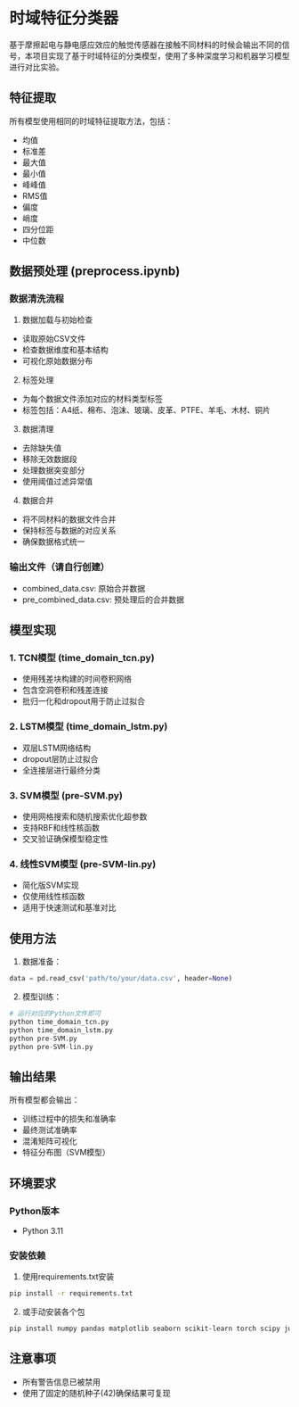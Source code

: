 # 时域特征分类器

基于摩擦起电与静电感应效应的触觉传感器在接触不同材料的时候会输出不同的信号，本项目实现了基于时域特征的分类模型，使用了多种深度学习和机器学习模型进行对比实验。

## 特征提取

所有模型使用相同的时域特征提取方法，包括：
- 均值
- 标准差
- 最大值
- 最小值
- 峰峰值
- RMS值
- 偏度
- 峭度
- 四分位距
- 中位数

## 数据预处理 (preprocess.ipynb)

### 数据清洗流程
1. 数据加载与初始检查
- 读取原始CSV文件
- 检查数据维度和基本结构
- 可视化原始数据分布

2. 标签处理
- 为每个数据文件添加对应的材料类型标签
- 标签包括：A4纸、棉布、泡沫、玻璃、皮革、PTFE、羊毛、木材、铜片

3. 数据清理
- 去除缺失值
- 移除无效数据段
- 处理数据突变部分
- 使用阈值过滤异常值

4. 数据合并
- 将不同材料的数据文件合并
- 保持标签与数据的对应关系
- 确保数据格式统一

### 输出文件（请自行创建）
- combined_data.csv: 原始合并数据
- pre_combined_data.csv: 预处理后的合并数据

## 模型实现

### 1. TCN模型 (time_domain_tcn.py)
- 使用残差块构建的时间卷积网络
- 包含空洞卷积和残差连接
- 批归一化和dropout用于防止过拟合

### 2. LSTM模型 (time_domain_lstm.py)
- 双层LSTM网络结构
- dropout层防止过拟合
- 全连接层进行最终分类

### 3. SVM模型 (pre-SVM.py)
- 使用网格搜索和随机搜索优化超参数
- 支持RBF和线性核函数
- 交叉验证确保模型稳定性

### 4. 线性SVM模型 (pre-SVM-lin.py)
- 简化版SVM实现
- 仅使用线性核函数
- 适用于快速测试和基准对比

## 使用方法

1. 数据准备：
```python
data = pd.read_csv('path/to/your/data.csv', header=None)
```

2. 模型训练：
```python
# 运行对应的Python文件即可
python time_domain_tcn.py
python time_domain_lstm.py
python pre-SVM.py
python pre-SVM-lin.py
```

## 输出结果

所有模型都会输出：
- 训练过程中的损失和准确率
- 最终测试准确率
- 混淆矩阵可视化
- 特征分布图（SVM模型）

## 环境要求

### Python版本
- Python 3.11


### 安装依赖
1. 使用requirements.txt安装
```bash
pip install -r requirements.txt
```

2. 或手动安装各个包
```bash
pip install numpy pandas matplotlib seaborn scikit-learn torch scipy jupyter
```

## 注意事项

- 所有警告信息已被禁用
- 使用了固定的随机种子(42)确保结果可复现

